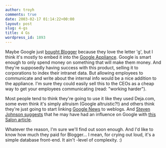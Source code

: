 ```yaml
---
author: troyh
comments: true
date: 2003-02-17 01:14:22+00:00
layout: post
slug: 4-gs
title: 4 Gs
wordpress_id: 1893
---
```


Maybe Google just [bought Blogger](http://weblog.siliconvalley.com/column/dangillmor/archives/000802.shtml#000802) because they love the letter 'g', but I think it's mostly to embed it into the [Google Appliance](http://www.google.com/appliance/). Google is smart enough to only spend money on something that will make them money. And they're supposedly having success with this product, selling it to corporations to index their intranet data. But allowing employees to communicate and write about the internal info would be a nice addition to the appliance. I'm sure they could easily sell this to the CEOs as a cheap way to get your employees communicating (read: "working harder").





Most people tend to think they're going to use it like they used Deja.com, some even think it's simply  altruism (Google altruistic?!) and others think they're just going to start linking [Google News](http://news.google.com) to weblogs. And [Steven Johnson suggests](http://www.stevenberlinjohnson.com/movabletype/archives/000046.html) that he may have had an influence on Google with [this Salon article](http://www.salon.com/tech/feature/2002/05/10/blogbrain/).





Whatever the reason, I'm sure we'll find out soon enough. And I'd like to know how much they paid for Blogger...  I mean, for crying out loud, it's a simple database front-end. It ain't -level of complexity. :)
